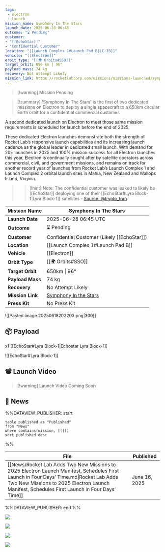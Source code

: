 ```yaml
---
tags:
 - electron
 - launch
mission_name: Symphony In The Stars
launch_date: 2025-06-28 06:45
outcome: "⌛ Pending"
customer: 
- "[[EchoStar]]"
- "Confidential Customer"
location: "[[Launch Complex 1#Launch Pad B|LC-1B]]"
vehicle: "[[Electron]]"
orbit_type: "[[🌍 Orbits#SSO]]"
target_orbit: 650 km | 96°
payload_mass: 74 kg
recovery: Not Attempt Likely
mission_link: https://rocketlabcorp.com/missions/missions-launched/symphony-in-the-stars/
---
```


>[!warning] Mission Pending

>[!summary]
'Symphony In The Stars' is the first of two dedicated missions on Electron to deploy a single spacecraft to a 650km circular Earth orbit for a confidential commercial customer.
>
A second dedicated launch on Electron to meet those same mission requirements is scheduled for launch before the end of 2025.
>
These dedicated Electron launches demonstrate both the strength of Rocket Lab’s responsive launch capabilities and its increasing launch cadence as the global leader in dedicated small launch. With demand for 20+ launches in 2025 and 100% mission success for all Electron launches this year, Electron is continually sought after by satellite operators across commercial, civil, and government missions, and remains on track for another record year of launches from Rocket Lab’s Launch Complex 1 and Launch Complex 2 orbital launch sites in Mahia, New Zealand and Wallops Island, Virginia.
>
>>[!hint] Note: The confidential customer was leaked to likely be [[EchoStar]] deploying one of their [[EchoStar#Lyra Block-1|Lyra Block-1]] satellites - [Source: @trypto_tran](https://x.com/trypto_tran/status/1936052601558385078)

| **Mission Name** | Symphony In The Stars                                                                                |
| ---------------- | ---------------------------------------------------------------------------------------------------- |
| **Launch Date**  | 2025-06-28 06:45 UTC                                                                                 |
| **Outcome**      | ⌛ Pending                                                                                            |
| **Customer**     | Confidential Customer (Likely [[EchoStar]])                                                          |
| **Location**     | [[Launch Complex 1#Launch Pad B]]                                                                    |
| **Vehicle**      | [[Electron]]                                                                                         |
| **Orbit Type**   | [[🌍 Orbits#SSO]]                                                                                    |
| **Target Orbit** | 650km \| 96°                                                                                         |
| **Payload Mass** | 74 kg                                                                                                |
| **Recovery**     | No Attempt Likely                                                                                    |
| **Mission Link** | [Symphony In the Stars](https://rocketlabcorp.com/missions/missions-launched/symphony-in-the-stars/) |
| **Press Kit**    | No Press Kit                                                                                         |

![[Pasted image 20250618202203.png|300]]

## 📦 Payload

x1 [[EchoStar#Lyra Block-1|Echostar Lyra Block-1]]

![[EchoStar#Lyra Block-1]]

## 📽️ Launch Video

>[!warning] Launch Video Coming Soon

## 📰 News

%%DATAVIEW_PUBLISHER: start
```
table published as "Published"
from "News"
where contains(mission, [[]])
sort published desc
```
%%

| File                                                                                                                                                                                                                                   | Published     |
| -------------------------------------------------------------------------------------------------------------------------------------------------------------------------------------------------------------------------------------- | ------------- |
| [[News/Rocket Lab Adds Two New Missions to 2025 Electron Launch Manifest, Schedules First Launch in Four Days’ Time.md\|Rocket Lab Adds Two New Missions to 2025 Electron Launch Manifest, Schedules First Launch in Four Days’ Time]] | June 16, 2025 |

%%DATAVIEW_PUBLISHER: end %%

![](https://x.com/RocketLab/status/1938319443266097525)

![](https://x.com/RocketLab/status/1937345750767395229)

![](https://x.com/RocketLab/status/1935167969656791118)

![](https://x.com/RocketLab/status/1934710457853763772)